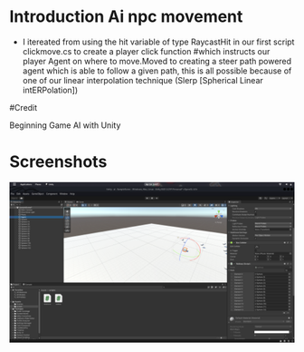 




# Introduction Ai npc movement

-  I itereated from using the hit variable of type RaycastHit in our first script clickmove.cs to create a player click function #which instructs our player Agent on where to move.Moved to creating a steer path powered agent which is able to follow a given path, this is all possible because of one of our linear interpolation technique (Slerp [Spherical Linear intERPolation])

#Credit 

Beginning Game AI with Unity

# Screenshots

![screenshot](ai.png)



